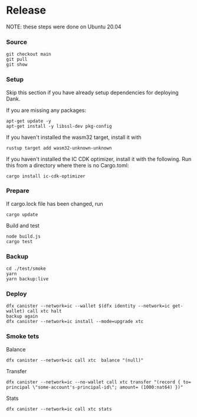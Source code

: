 # Release

NOTE: these steps were done on Ubuntu 20.04

### Source
```
git checkout main
git pull
git show
```

### Setup

Skip this section if you have already setup dependencies for deploying Dank.

If you are missing any packages:
```
apt-get update -y
apt-get install -y libssl-dev pkg-config
```

If you haven't installed the wasm32 target, install it with
```
rustup target add wasm32-unknown-unknown
```

If you haven't installed the IC CDK optimizer, install it with the following. Run this from a directory where there is no Cargo.toml:
```
cargo install ic-cdk-optimizer
```

### Prepare

If cargo.lock file has been changed, run
```
cargo update
```

Build and test
```
node build.js
cargo test
```

### Backup
```
cd ./test/smoke
yarn
yarn backup:live
```

### Deploy
```
dfx canister --network=ic --wallet $(dfx identity --network=ic get-wallet) call xtc halt
backup again
dfx canister --network=ic install --mode=upgrade xtc
```

### Smoke tets

Balance
```
dfx canister --network=ic call xtc  balance "(null)"
```

Transfer
```
dfx canister --network=ic --no-wallet call xtc transfer "(record { to= principal \"some-account's-principal-id\"; amount= (1000:nat64) })"
```

Stats
```
dfx canister --network=ic call xtc stats
```

